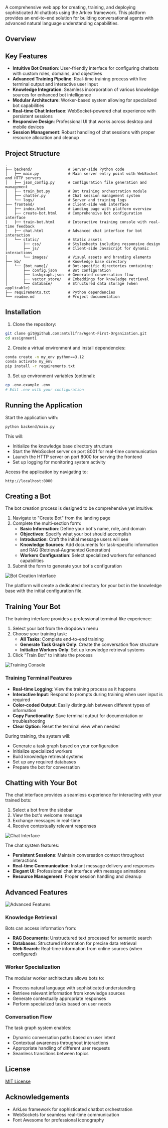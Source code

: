 A comprehensive web app for creating, training, and deploying sophisticated AI chatbots using the Arklex framework. This platform provides an end-to-end solution for building conversational agents with advanced natural language understanding capabilities.

## Overview

## Key Features

- **Intuitive Bot Creation**: User-friendly interface for configuring chatbots with custom roles, domains, and objectives
- **Advanced Training Pipeline**: Real-time training process with live terminal output and interactive user input
- **Knowledge Integration**: Seamless incorporation of various knowledge sources for enhanced bot intelligence
- **Modular Architecture**: Worker-based system allowing for specialized bot capabilities
- **Real-time Chat Interface**: WebSocket-powered chat experience with persistent sessions
- **Responsive Design**: Professional UI that works across desktop and mobile devices
- **Session Management**: Robust handling of chat sessions with proper resource allocation and cleanup

## Project Structure

```
.
├── backend/                # Server-side Python code
│   ├── main.py             # Main server entry point with WebSocket and HTTP servers
│   ├── json_config.py      # Configuration file generation and management
│   ├── train_bot.py        # Bot training orchestration module
│   ├── chatter.py          # Chat session management system
│   └── logs/               # Server and training logs
├── frontend/               # Client-side web interface
│   ├── index.html          # Landing page with platform overview
│   ├── create-bot.html     # Comprehensive bot configuration interface
│   ├── train-bot.html      # Interactive training console with real-time feedback
│   ├── chat.html           # Advanced chat interface for bot interaction
│   └── static/             # Static assets
│       ├── css/            # Stylesheets including responsive design
│       ├── js/             # Client-side JavaScript for dynamic interactions
│       └── images/         # Visual assets and branding elements
├── kb/                     # Knowledge base directory
│   └── [bot_name]/         # Bot-specific directories containing:
│       ├── config.json     # Bot configuration
│       ├── taskgraph.json  # Generated conversation flow
│       ├── vector_store/   # Embeddings for knowledge retrieval
│       └── database/       # Structured data storage (when applicable)
├── requirements.txt        # Python dependencies
└── readme.md               # Project documentation
```
## Installation

1. Clone the repository:

```bash
git clone git@github.com:amtulifra/Agent-First-Organization.git
cd assignment1
```

2. Create a virtual environment and install dependencies:

```bash
conda create -n my_env python==3.12
conda activate my_env
pip install -r requirements.txt
```

3. Set up environment variables (optional):

```bash
cp .env.example .env
# Edit .env with your configuration
```

## Running the Application

Start the application with:

```bash
python backend/main.py
```

This will:
- Initialize the knowledge base directory structure
- Start the WebSocket server on port 8001 for real-time communication
- Launch the HTTP server on port 8000 for serving the frontend
- Set up logging for monitoring system activity

Access the application by navigating to:

```
http://localhost:8000
```

## Creating a Bot

The bot creation process is designed to be comprehensive yet intuitive:

1. Navigate to "Create Bot" from the landing page
2. Complete the multi-section form:
   - **Basic Information**: Define your bot's name, role, and domain
   - **Objectives**: Specify what your bot should accomplish
   - **Introduction**: Craft the initial message users will see
   - **Knowledge Sources**: Add documents for task-specific information and RAG (Retrieval-Augmented Generation)
   - **Workers Configuration**: Select specialized workers for enhanced capabilities
3. Submit the form to generate your bot's configuration

![Bot Creation Interface](screenshots/3.png)

The platform will create a dedicated directory for your bot in the knowledge base with the initial configuration file.

## Training Your Bot

The training interface provides a professional terminal-like experience:

1. Select your bot from the dropdown menu
2. Choose your training task:
   - **All Tasks**: Complete end-to-end training
   - **Generate Task Graph Only**: Create the conversation flow structure
   - **Initialize Workers Only**: Set up knowledge retrieval systems
3. Click "Train Bot" to initiate the process

![Training Console](screenshots/4.png)

### Training Terminal Features

- **Real-time Logging**: View the training process as it happens
- **Interactive Input**: Respond to prompts during training when user input is required
- **Color-coded Output**: Easily distinguish between different types of information
- **Copy Functionality**: Save terminal output for documentation or troubleshooting
- **Clear Option**: Reset the terminal view when needed

During training, the system will:
- Generate a task graph based on your configuration
- Initialize specialized workers
- Build knowledge retrieval systems
- Set up any required databases
- Prepare the bot for conversation

## Chatting with Your Bot

The chat interface provides a seamless experience for interacting with your trained bots:

1. Select a bot from the sidebar
2. View the bot's welcome message
3. Exchange messages in real-time
4. Receive contextually relevant responses

![Chat Interface](screenshots/6.png)

The chat system features:
- **Persistent Sessions**: Maintain conversation context throughout interactions
- **Real-time Communication**: Instant message delivery and responses
- **Elegant UI**: Professional chat interface with message animations
- **Resource Management**: Proper session handling and cleanup

## Advanced Features

![Advanced Features](screenshots/2.png)

### Knowledge Retrieval

Bots can access information from:
- **RAG Documents**: Unstructured text processed for semantic search
- **Databases**: Structured information for precise data retrieval
- **Web Search**: Real-time information from online sources (when configured)

### Worker Specialization

The modular worker architecture allows bots to:
- Process natural language with sophisticated understanding
- Retrieve relevant information from knowledge sources
- Generate contextually appropriate responses
- Perform specialized tasks based on user needs

### Conversation Flow

The task graph system enables:
- Dynamic conversation paths based on user intent
- Contextual awareness throughout interactions
- Appropriate handling of different user requests
- Seamless transitions between topics

## License

[MIT License](LICENSE)

## Acknowledgements

- ArkLex framework for sophisticated chatbot orchestration
- WebSockets for seamless real-time communication
- Font Awesome for professional iconography